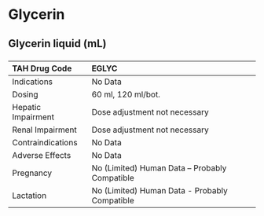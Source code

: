 # Glycerin

## Glycerin liquid (mL)

##### 

| TAH Drug Code      | EGLYC                                         |
|:-------------------|:----------------------------------------------|
| Indications        | No Data                                       |
| Dosing             | 60 ml, 120 ml/bot.                            |
| Hepatic Impairment | Dose adjustment not necessary                 |
| Renal Impairment   | Dose adjustment not necessary                 |
| Contraindications  | No Data                                       |
| Adverse Effects    | No Data                                       |
| Pregnancy          | No (Limited) Human Data – Probably Compatible |
| Lactation          | No (Limited) Human Data - Probably Compatible |

